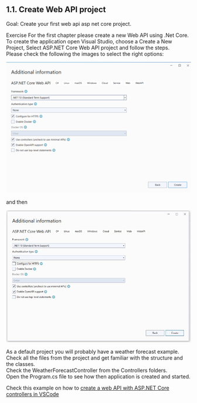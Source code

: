 ## 1.1. Create Web API project

   Goal: Create your first web api asp net core project.
   
   Exercise 
   For the first chapter please create a new Web API using .Net Core.  
   To create the application open Visual Studio, choose a Create a New Project, Select ASP.NET Core Web API project and follow the steps.   
   Please check the following the images to select the right options:   

   ![Data Model](https://github.com/msg-CareerPaths/csharp-training/blob/main/resources/images/webapi1.png)

   and then 

   ![Data Model](https://github.com/msg-CareerPaths/csharp-training/blob/main/resources/images/webapi2.png)
   
   As a default project you will probably have a weather forecast example.  
   Check all the files from the project and get familiar with the structure and the classes.  
   Check the WeatherForecastController from the Controllers folders.  
   Open the Program.cs file to see how then application is created and started.  
   
  Check this example on how to [create a web API with ASP.NET Core controllers in VSCode](https://learn.microsoft.com/ro-ro/training/modules/build-web-api-aspnet-core/?WT.mc_id=dotnet-35129-website)
